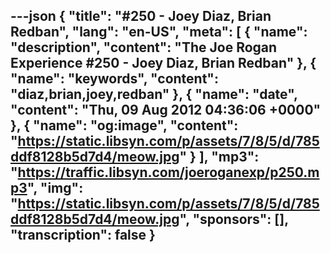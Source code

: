 ---json
{
  "title": "#250 - Joey Diaz, Brian Redban",
  "lang": "en-US",
  "meta": [
    {
      "name": "description",
      "content": "The Joe Rogan Experience #250 - Joey Diaz, Brian Redban"
    },
    {
      "name": "keywords",
      "content": "diaz,brian,joey,redban"
    },
    {
      "name": "date",
      "content": "Thu, 09 Aug 2012 04:36:06 +0000"
    },
    {
      "name": "og:image",
      "content": "https://static.libsyn.com/p/assets/7/8/5/d/785ddf8128b5d7d4/meow.jpg"
    }
  ],
  "mp3": "https://traffic.libsyn.com/joeroganexp/p250.mp3",
  "img": "https://static.libsyn.com/p/assets/7/8/5/d/785ddf8128b5d7d4/meow.jpg",
  "sponsors": [],
  "transcription": false
}
---
<episode-header />

<timemark seconds="0" />

<transcribe-call-to-action />

<episode-footer />